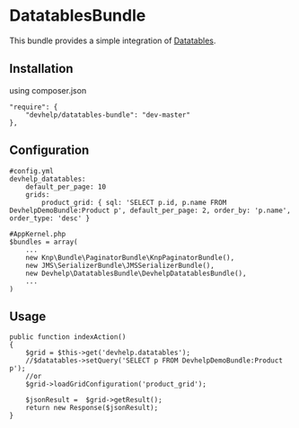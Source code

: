 DatatablesBundle
================================

This bundle provides a simple integration of [Datatables](http://datatables.net/).

Installation
------------
using composer.json

    "require": {
        "devhelp/datatables-bundle": "dev-master"
    },

Configuration
------------
    #config.yml
    devhelp_datatables:
        default_per_page: 10
        grids:
            product_grid: { sql: 'SELECT p.id, p.name FROM DevhelpDemoBundle:Product p', default_per_page: 2, order_by: 'p.name', order_type: 'desc' }

    #AppKernel.php
    $bundles = array(
        ...
        new Knp\Bundle\PaginatorBundle\KnpPaginatorBundle(),
        new JMS\SerializerBundle\JMSSerializerBundle(),
        new Devhelp\DatatablesBundle\DevhelpDatatablesBundle(),
        ...
    )

Usage
------------
    public function indexAction()
    {
        $grid = $this->get('devhelp.datatables');
        //$datatables->setQuery('SELECT p FROM DevhelpDemoBundle:Product p');
        //or
        $grid->loadGridConfiguration('product_grid');

        $jsonResult =  $grid->getResult();
        return new Response($jsonResult);
    }